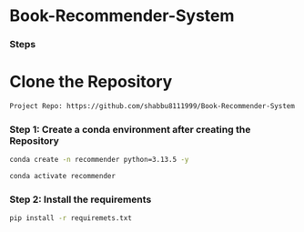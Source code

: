 # Book-Recommender-System

### Steps

# Clone the Repository

``` bash
Project Repo: https://github.com/shabbu8111999/Book-Recommender-System
```

### Step 1: Create a conda environment after creating the Repository

```bash
conda create -n recommender python=3.13.5 -y
```

```bash
conda activate recommender
```

### Step 2: Install the requirements

```bash
pip install -r requiremets.txt
```